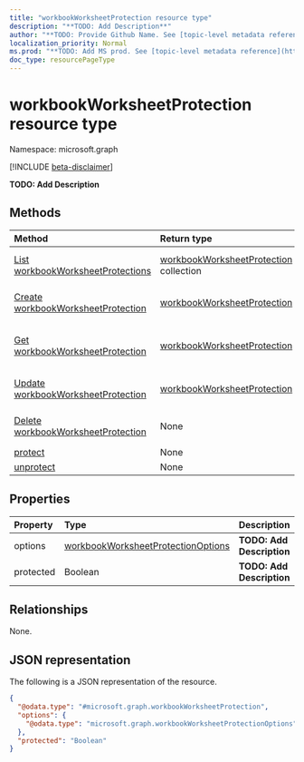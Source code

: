 ```yaml
---
title: "workbookWorksheetProtection resource type"
description: "**TODO: Add Description**"
author: "**TODO: Provide Github Name. See [topic-level metadata reference](https://msgo.azurewebsites.net/add/document/guidelines/metadata.html#topic-level-metadata)**"
localization_priority: Normal
ms.prod: "**TODO: Add MS prod. See [topic-level metadata reference](https://msgo.azurewebsites.net/add/document/guidelines/metadata.html#topic-level-metadata)**"
doc_type: resourcePageType
---
```


# workbookWorksheetProtection resource type

Namespace: microsoft.graph

[!INCLUDE [beta-disclaimer](../../includes/beta-disclaimer.md)]

**TODO: Add Description**

## Methods
|Method|Return type|Description|
|:---|:---|:---|
|[List workbookWorksheetProtections](../api/workbookworksheetprotection-list.md)|[workbookWorksheetProtection](../resources/workbookworksheetprotection.md) collection|Get a list of the [workbookWorksheetProtection](../resources/workbookworksheetprotection.md) objects and their properties.|
|[Create workbookWorksheetProtection](../api/workbookworksheetprotection-create.md)|[workbookWorksheetProtection](../resources/workbookworksheetprotection.md)|Create a new [workbookWorksheetProtection](../resources/workbookworksheetprotection.md) object.|
|[Get workbookWorksheetProtection](../api/workbookworksheetprotection-get.md)|[workbookWorksheetProtection](../resources/workbookworksheetprotection.md)|Read the properties and relationships of a [workbookWorksheetProtection](../resources/workbookworksheetprotection.md) object.|
|[Update workbookWorksheetProtection](../api/workbookworksheetprotection-update.md)|[workbookWorksheetProtection](../resources/workbookworksheetprotection.md)|Update the properties of a [workbookWorksheetProtection](../resources/workbookworksheetprotection.md) object.|
|[Delete workbookWorksheetProtection](../api/workbookworksheetprotection-delete.md)|None|Deletes a [workbookWorksheetProtection](../resources/workbookworksheetprotection.md) object.|
|[protect](../api/workbookworksheetprotection-protect.md)|None|**TODO: Add Description**|
|[unprotect](../api/workbookworksheetprotection-unprotect.md)|None|**TODO: Add Description**|

## Properties
|Property|Type|Description|
|:---|:---|:---|
|options|[workbookWorksheetProtectionOptions](../resources/workbookworksheetprotectionoptions.md)|**TODO: Add Description**|
|protected|Boolean|**TODO: Add Description**|

## Relationships
None.

## JSON representation
The following is a JSON representation of the resource.
<!-- {
  "blockType": "resource",
  "keyProperty": "id",
  "@odata.type": "microsoft.graph.workbookWorksheetProtection",
  "openType": false
}
-->
``` json
{
  "@odata.type": "#microsoft.graph.workbookWorksheetProtection",
  "options": {
    "@odata.type": "microsoft.graph.workbookWorksheetProtectionOptions"
  },
  "protected": "Boolean"
}
```

